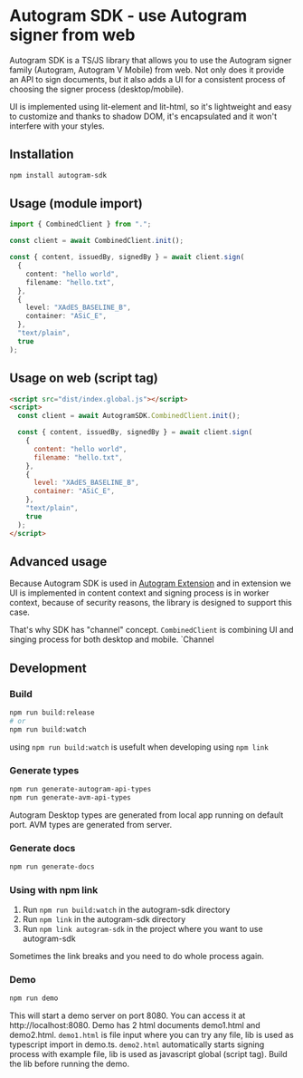 # Autogram SDK - use Autogram signer from web

Autogram SDK is a TS/JS library that allows you to use the Autogram signer family (Autogram, Autogram V Mobile) from web. Not only does it provide an API to sign documents, but it also adds a UI for a consistent process of choosing the signer process (desktop/mobile).

UI is implemented using lit-element and lit-html, so it's lightweight and easy to customize and thanks to shadow DOM, it's encapsulated and it won't interfere with your styles.

## Installation

```bash
npm install autogram-sdk
```

## Usage (module import)

```typescript
import { CombinedClient } from ".";

const client = await CombinedClient.init();

const { content, issuedBy, signedBy } = await client.sign(
  {
    content: "hello world",
    filename: "hello.txt",
  },
  {
    level: "XAdES_BASELINE_B",
    container: "ASiC_E",
  },
  "text/plain",
  true
);
```

## Usage on web (script tag)

```html
<script src="dist/index.global.js"></script>
<script>
  const client = await AutogramSDK.CombinedClient.init();

  const { content, issuedBy, signedBy } = await client.sign(
    {
      content: "hello world",
      filename: "hello.txt",
    },
    {
      level: "XAdES_BASELINE_B",
      container: "ASiC_E",
    },
    "text/plain",
    true
  );
</script>
```

## Advanced usage

Because Autogram SDK is used in [Autogram Extension](https://github.com/slovensko-digital/autogram-extension) and in extension we UI is implemented in content context and signing process is in worker context, because of security reasons, the library is designed to support this case.

That's why SDK has "channel" concept. `CombinedClient` is combining UI and singing process for both desktop and mobile. `Channel

## Development

### Build

```bash
npm run build:release
# or
npm run build:watch
```

using `npm run build:watch` is usefult when developing using `npm link`

### Generate types

```bash
npm run generate-autogram-api-types
npm run generate-avm-api-types
```

Autogram Desktop types are generated from local app running on default port. AVM types are generated from server.

### Generate docs

```bash
npm run generate-docs
```

### Using with npm link

1. Run `npm run build:watch` in the autogram-sdk directory
2. Run `npm link` in the autogram-sdk directory
3. Run `npm link autogram-sdk` in the project where you want to use autogram-sdk

Sometimes the link breaks and you need to do whole process again.

### Demo

```bash
npm run demo
```

This will start a demo server on port 8080. You can access it at http://localhost:8080. Demo has 2 html documents demo1.html and demo2.html. `demo1.html` is file input where you can try any file, lib is used as typescript import in demo.ts. `demo2.html` automatically starts signing process with example file, lib is used as javascript global (script tag). Build the lib before running the demo.
